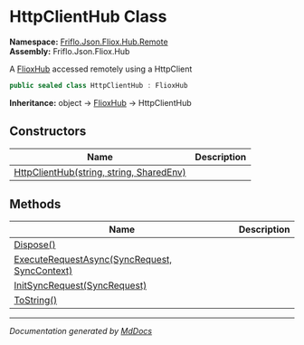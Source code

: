 ﻿<!--  
  <auto-generated>   
    The contents of this file were generated by a tool.  
    Changes to this file may be list if the file is regenerated  
  </auto-generated>   
-->

# HttpClientHub Class

**Namespace:** [Friflo.Json.Fliox.Hub.Remote](../index.md)  
**Assembly:** Friflo.Json.Fliox.Hub

A [FlioxHub](../../Host/FlioxHub/index.md) accessed remotely using a HttpClient

```csharp
public sealed class HttpClientHub : FlioxHub
```

**Inheritance:** object → [FlioxHub](../../Host/FlioxHub/index.md) → HttpClientHub

## Constructors

| Name                                                              | Description |
| ----------------------------------------------------------------- | ----------- |
| [HttpClientHub(string, string, SharedEnv)](constructors/index.md) |             |

## Methods

| Name                                                                            | Description |
| ------------------------------------------------------------------------------- | ----------- |
| [Dispose()](methods/Dispose.md)                                                 |             |
| [ExecuteRequestAsync(SyncRequest, SyncContext)](methods/ExecuteRequestAsync.md) |             |
| [InitSyncRequest(SyncRequest)](methods/InitSyncRequest.md)                      |             |
| [ToString()](methods/ToString.md)                                               |             |

___

*Documentation generated by [MdDocs](https://github.com/ap0llo/mddocs)*

